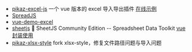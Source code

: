 - [pikaz-excel-js](https://github.com/pikaz-18/pikaz-excel-js)
  一个 vue 版本的 excel 导入导出插件
  [在线示例](https://pikaz-18.github.io/pikaz-excel-js/example/index.html)
- [SpreadJS](https://demo.grapecity.com.cn/spreadjs/SpreadJSTutorial/features/workbook/excel-import-export/vue)
- [vue-demo-excel](https://github.com/ifu25/vue-demo-excel)
- [sheetjs](https://github.com/SheetJS/sheetjs)
  📗 SheetJS Community Edition -- Spreadsheet Data Toolkit
  [vue 封装使用](https://www.cnblogs.com/webSnow/p/15765525.html)
- [pikaz-xlsx-style](https://github.com/pikaz-18/pikaz-xlsx-style)
  fork xlsx-style，修复文件路径问题与导入问题